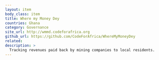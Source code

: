 ```yaml
---
layout: item
body_class: item
title: Where my Money Dey
countries: Ghana
category: Governance
site_url: http://wmmd.codeforafrica.org
github_url: https://github.com/CodeForAfrica/WhereMyMoneyDey
related: 
description: >
  Tracking revenues paid back by mining companies to local residents.
---
```


